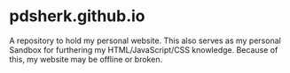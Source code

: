 # pdsherk.github.io
A repository to hold my personal website. This also serves as my personal Sandbox for furthering my HTML/JavaScript/CSS knowledge. Because of this, my website may be offline or broken.
